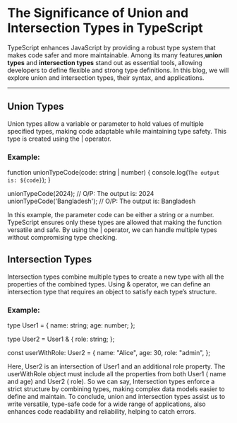 # The Significance of Union and Intersection Types in TypeScript

TypeScript enhances JavaScript by providing a robust type system that makes code safer and more maintainable. Among its many features,**union types** and **intersection types**  stand out as essential tools, allowing developers to define flexible and strong type definitions. In this blog, we will explore union and intersection types, their syntax, and applications.

---
## Union Types

Union types allow a variable or parameter to hold values of multiple specified types, making code adaptable while maintaining type safety. This type is created using the | operator.

### Example:

function unionTypeCode(code: string | number) {
  console.log(`The output is: ${code}`);
}

unionTypeCode(2024);        // O/P: The output is: 2024
unionTypeCode('Bangladesh'); // O/P: The output is: Bangladesh

In this example, the parameter code can be either a string or a number. TypeScript ensures only these types are allowed that making the function versatile and safe. By using the | operator, we can handle multiple types without compromising type checking.

## Intersection Types

Intersection types combine multiple types to create a new type with all the properties of the combined types. Using & operator, we can define an intersection type that requires an object to satisfy each type’s structure.

### Example:
type User1 = {
  name: string;
  age: number;
};

type User2 = User1 & {
  role: string;
};

const userWithRole: User2 = {
  name: "Alice",
  age: 30,
  role: "admin",
};

Here, User2 is an intersection of User1 and an additional role property. The userWithRole object must include all the properties from both User1 ( name and age) and User2 ( role). So we can say, Intersection types enforce a strict structure by combining types, making complex data models easier to define and maintain.
To conclude, union and intersection types assist us to write versatile, type-safe code for a wide range of applications, also enhances code readability and reliability, helping to catch errors.

